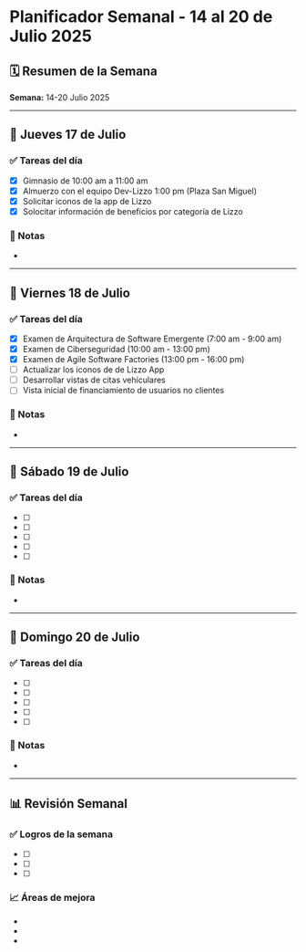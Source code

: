 # Planificador Semanal - 14 al 20 de Julio 2025

## 🗓️ Resumen de la Semana

**Semana:** 14-20 Julio 2025  

---

## 📅 Jueves 17 de Julio

### ✅ Tareas del día
- [X] Gimnasio de 10:00 am a 11:00 am
- [X] Almuerzo con el equipo Dev-Lizzo 1:00 pm (Plaza San Miguel)
- [X] Solicitar iconos de la app de Lizzo
- [X] Solocitar información de beneficios por categoría de Lizzo

### 📝 Notas
- 



---

## 📅 Viernes 18 de Julio

### ✅ Tareas del día
- [X] Examen de Arquitectura de Software Emergente (7:00 am - 9:00 am)
- [X] Examen de Ciberseguridad (10:00 am - 13:00 pm)
- [X] Examen de Agile Software Factories (13:00 pm - 16:00 pm)
- [ ] Actualizar los iconos de de Lizzo App
- [ ] Desarrollar vistas de citas vehículares
- [ ] Vista inicial de financiamiento de usuarios no clientes

### 📝 Notas
- 



---

## 📅 Sábado 19 de Julio

### ✅ Tareas del día
- [ ] 
- [ ] 
- [ ] 
- [ ] 
- [ ] 

### 📝 Notas
- 



---

## 📅 Domingo 20 de Julio

### ✅ Tareas del día
- [ ] 
- [ ] 
- [ ] 
- [ ] 
- [ ] 

### 📝 Notas
- 



---

## 📊 Revisión Semanal

### ✅ Logros de la semana
- [ ] 
- [ ] 
- [ ] 

### 📈 Áreas de mejora
- 
- 
- 
